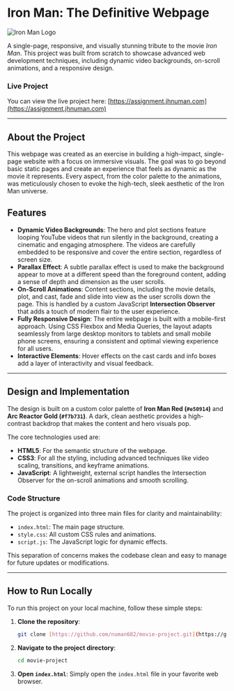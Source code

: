 # Iron Man: The Definitive Webpage

![Iron Man Logo](https://i.pinimg.com/736x/83/e6/11/83e61132cc718e6e153e2c5cb58c642e.jpg)

A single-page, responsive, and visually stunning tribute to the movie *Iron Man*. This project was built from scratch to showcase advanced web development techniques, including dynamic video backgrounds, on-scroll animations, and a responsive design.

### **Live Project**
You can view the live project here: [https://assignment.jhnuman.com](https://assignment.jhnuman.com)

---

## **About the Project**

This webpage was created as an exercise in building a high-impact, single-page website with a focus on immersive visuals. The goal was to go beyond basic static pages and create an experience that feels as dynamic as the movie it represents. Every aspect, from the color palette to the animations, was meticulously chosen to evoke the high-tech, sleek aesthetic of the Iron Man universe.

## **Features**

* **Dynamic Video Backgrounds**: The hero and plot sections feature looping YouTube videos that run silently in the background, creating a cinematic and engaging atmosphere. The videos are carefully embedded to be responsive and cover the entire section, regardless of screen size.
* **Parallax Effect**: A subtle parallax effect is used to make the background appear to move at a different speed than the foreground content, adding a sense of depth and dimension as the user scrolls.
* **On-Scroll Animations**: Content sections, including the movie details, plot, and cast, fade and slide into view as the user scrolls down the page. This is handled by a custom JavaScript **Intersection Observer** that adds a touch of modern flair to the user experience.
* **Fully Responsive Design**: The entire webpage is built with a mobile-first approach. Using CSS Flexbox and Media Queries, the layout adapts seamlessly from large desktop monitors to tablets and small mobile phone screens, ensuring a consistent and optimal viewing experience for all users.
* **Interactive Elements**: Hover effects on the cast cards and info boxes add a layer of interactivity and visual feedback.

---

## **Design and Implementation**

The design is built on a custom color palette of **Iron Man Red (`#e50914`)** and **Arc Reactor Gold (`#f7b731`)**. A dark, clean aesthetic provides a high-contrast backdrop that makes the content and hero visuals pop.

The core technologies used are:

* **HTML5**: For the semantic structure of the webpage.
* **CSS3**: For all the styling, including advanced techniques like video scaling, transitions, and keyframe animations.
* **JavaScript**: A lightweight, external script handles the Intersection Observer for the on-scroll animations and smooth scrolling.

### **Code Structure**
The project is organized into three main files for clarity and maintainability:
* `index.html`: The main page structure.
* `style.css`: All custom CSS rules and animations.
* `script.js`: The JavaScript logic for dynamic effects.

This separation of concerns makes the codebase clean and easy to manage for future updates or modifications.

---

## **How to Run Locally**

To run this project on your local machine, follow these simple steps:
1.  **Clone the repository**:
    ```bash
    git clone [https://github.com/numan682/movie-project.git](https://github.com/numan682/movie-project.git)
    ```
2.  **Navigate to the project directory**:
    ```bash
    cd movie-project
    ```
3.  **Open `index.html`**:
    Simply open the `index.html` file in your favorite web browser.

